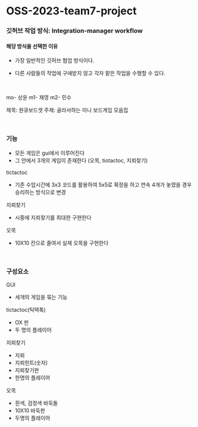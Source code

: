 # OSS-2023-team7-project

### 깃허브 작업 방식: Integration-manager workflow

#### 해당 방식을 선택한 이유

- 가장 일반적인 깃허브 협업 방식이다.

- 다른 사람들의 작업에 구애받지 않고 각자 맡은 작업을 수행할 수 있다.

<br/>

mo- 상윤
m1- 재영
m2- 민수

제목: 원큐보드셋
주제: 골라서하는 미니 보드게임 모음집

<br/>

### 기능
- 모든 게임은 gui에서 이루어진다
- 그 안에서 3개의 게임이 존재한다 (오목, tiotactoc, 지뢰찾기)

tictactoc
- 기존 수업시간에 3x3 코드를 활용하여 5x5로 확장을 하고 연속 4개가 놓였을 경우 승리하는 방식으로 변경

지뢰찾기
- 시중에 지뢰찾기를 최대한 구현한다

오목
- 10X10 칸으로 줄여서 실제 오목을 구현한다

<br/>

### 구성요소

GUI
- 세개의 게임을 묶는 기능

tictactoc(틱택톡)
- OX 판
- 두 명의 플레이어

지뢰찾기
- 지뢰
- 지뢰힌트(숫자)
- 지뢰찾기판
- 한명의 플레이어

오목
- 흰색, 검정색 바둑돌
- 10X10 바둑판
- 두명의 플레이어
